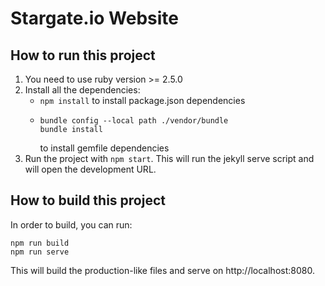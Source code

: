 # Stargate.io Website

## How to run this project

1. You need to use ruby version >= 2.5.0
2. Install all the dependencies: 
   * `npm install` to install package.json dependencies 
   * ```
     bundle config --local path ./vendor/bundle
   	 bundle install
	 ```
	 to install gemfile dependencies
3. Run the project with `npm start`. This will run the jekyll serve script and will open the development URL.

## How to build this project

In order to build, you can run:

```
npm run build
npm run serve
```

This will build the production-like files and serve on http://localhost:8080.
